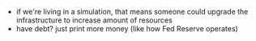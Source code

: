- if we're living in a simulation, that means someone could upgrade the infrastructure to increase amount of resources
- have debt? just print more money (like how Fed Reserve operates)

